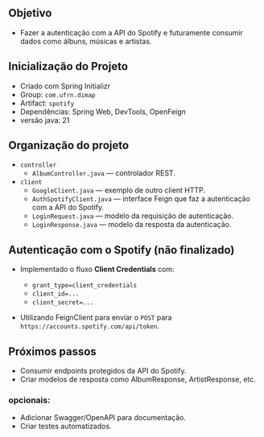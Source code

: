 
## Objetivo
- Fazer a autenticação com a API do Spotify e futuramente consumir dados como álbuns, músicas e artistas.

## Inicialização do Projeto
- Criado com Spring Initializr
- Group: `com.ufrn.dimap`
- Artifact: `spotify`
- Dependências: Spring Web, DevTools, OpenFeign
- versão java: 21

## Organização do projeto
- `controller`
  - `AlbumController.java` — controlador REST.
- `client`
  - `GoogleClient.java` — exemplo de outro client HTTP.
  - `AuthSpotifyClient.java` — interface Feign que faz a autenticação com a API do Spotify.
  - `LoginRequest.java` — modelo da requisição de autenticação.
  - `LoginResponse.java` — modelo da resposta da autenticação.

## Autenticação com o Spotify (não finalizado)

- Implementado o fluxo **Client Credentials** com:
  - `grant_type=client_credentials`
  - `client_id=...`
  - `client_secret=...`

- Utilizando FeignClient para enviar o `POST` para `https://accounts.spotify.com/api/token`.

## Próximos passos

- Consumir endpoints protegidos da API do Spotify.
- Criar modelos de resposta como AlbumResponse, ArtistResponse, etc.
### opcionais:
- Adicionar Swagger/OpenAPI para documentação.
- Criar testes automatizados.